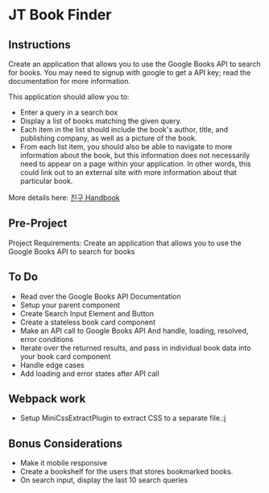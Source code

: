 # JT Book Finder

## Instructions

Create an application that allows you to use the Google Books API to search for books. You may need to signup with google to get a API key; read the documentation for more information.

This application should allow you to:
- Enter a query in a search box
- Display a list of books matching the given query.
- Each item in the list should include the book's author, title, and publishing company, as well as a picture of the book.
- From each list item, you should also be able to navigate to more information about the book, but this information does not necessarily need to appear on a page within your application. In other words, this could link out to an external site with more information about that particular book.

More details here: [친구 Handbook](https://chingu.gitbook.io/cohort/cohort-guide/pre-work)

## Pre-Project

Project Requirements: Create an application that allows you to use the Google Books API to
search for books

## To Do

- Read over the Google Books API Documentation
- Setup your parent component
- Create Search Input Element and Button
- Create a stateless book card component
- Make an API call to Google Books API And handle, loading, resolved, error conditions
- Iterate over the returned results, and pass in individual book data into your book card component
- Handle edge cases
- Add loading and error states after API call

## Webpack work

- Setup MiniCssExtractPlugin to extract CSS to a separate file.:j

## Bonus Considerations

- Make it mobile responsive
- Create a bookshelf for the users that stores bookmarked books.
- On search input, display the last 10 search queries

